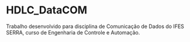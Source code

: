 # HDLC_DataCOM
Trabalho desenvolvido para disciplina de Comunicação de Dados do IFES SERRA, curso de Engenharia de Controle e Automação.
